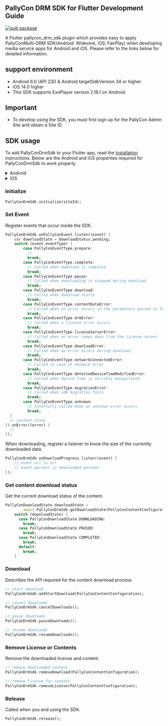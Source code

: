## **PallyCon DRM SDK** for Flutter Development Guide


[![pub package](https://img.shields.io/badge/puv-1.0.0-orange)](https://pub.dartlang.org/packages/)

A Flutter pallycon_drm_sdk plugin which provides easy to apply PallyConMulti-DRM SDK(Android: Widevine, iOS: FairPlay) when developing media service apps for Android and iOS. Please refer to the links below for detailed information. 

## **support environment**

- Android 6.0 (API 23)) & Android targetSdkVersion 34 or higher
- iOS 14.0 higher
- This SDK supports ExoPlayer version 2.18.1 on Android.

## **Important**

- To develop using the SDK, you must first sign up for the PallyCon Admin Site and obtain a Site ID.

## **SDK usage**

To add PallyConDrmSdk to your Flutter app, read the [Installation](https://pub.dev/packages/) instructions. Below are the Android and iOS properties required for PallyConDrmSdk to work properly.

<details>
<summary>Android</summary>

**compileSdkVersion**

Make sure you set `compileSdkVersion` in "android/app/build.gradle".

```
android {
  compileSdkVersion 31

  ...
}
```

**Permissions**

Inside the SDK, the following 4 items are used in relation to user permission.

``` xml
<uses-permission android:name="android.permission.INTERNET" />
<uses-permission android:name="android.permission.FOREGROUND_SERVICE" />
<uses-permission android:name="android.permission.ACCESS_NETWORK_STATE" />
<uses-permission android:name="android.permission.RECEIVE_BOOT_COMPLETED" />
```

</details>

<details>
<summary>iOS</summary>

`PallyCon DRM SDK Flutter` uses `PallyConFPSSDK`. `PallyConFPSSDK` is supposed to be downloaded as `cocoapods`.


</details>

### **Initialize**

```dart
PallyConDrmSdk.initialize(siteId);
```

### **Set Event**

Register events that occur inside the SDK.

```dart
PallyConDrmSdk.onPallyConEvent.listen((event) {
    var downloadState = DownloadStatus.pending;
    switch (event.eventType) {
        case PallyConEventType.prepare:
          // 
          break;
        case PallyConEventType.complete:
          // Called when download is complete
          break;
        case PallyConEventType.pause:
          // Called when downloading is stopped during download
          break;
        case PallyConEventType.download:
          // Called when download starts
          break;
        case PallyConEventType.contentDataError:
          // Called when an error occurs in the parameters passed to the sdk
          break;
        case PallyConEventType.drmError:
          // Called when a license error occurs
          break;
        case PallyConEventType.licenseServerError:
          // Called when an error comes down from the license server
          break;
        case PallyConEventType.downloadError:
          // Called when an error occurs during download
          break;
        case PallyConEventType.networkConnectedError:
          // Called in case of network error
          break;
        case PallyConEventType.detectedDeviceTimeModifiedError:
          // Called when device time is forcibly manipulated
          break;
        case PallyConEventType.migrationError:
          // Called when sdk migration fails
          break;
        case PallyConEventType.unknown:
          // Internally called when an unknown error occurs
          break;
  }
  // content state
}).onError((error) {
  // 
});
```

When downloading, register a listener to know the size of the currently downloaded data.

```dart
PallyConDrmSdk.onDownloadProgress.listen((event) {
    // event.url is url
    // event.percent is downloaded percent
});
```

### **Get content download status**

Get the current download status of the content.

```dart
PallyConDownloadState downloadState =
        await PallyConDrmSdk.getDownloadState(PallyConContentConfiguration);
    switch (downloadState) {
      case PallyConDownloadState.DOWNLOADING:
        break;
      case PallyConDownloadState.PAUSED:
        break;
      case PallyConDownloadState.COMPLETED:
        break;
      default:
        break;
    }
```

### **Download**

Describes the API required for the content download process.

```dart
// start download
PallyConDrmSdk.addStartDownload(PallyConContentConfiguration);

// cancel downloads
PallyConDrmSdk.cancelDownloads();

// pause downloads
PallyConDrmSdk.pauseDownloads();

// resume downloads
PallyConDrmSdk.resumeDownloads();
```

### **Remove License or Contents**

Remove the downloaded license and content.

```dart
// remove downloaded content
PallyConDrmSdk.removeDownload(PallyConContentConfiguration);

// remove license for content
PallyConDrmSdk.removeLicense(PallyConContentConfiguration);
```


### **Release**

Called when you end using the SDK.

```dart
PallyConDrmSdk.release();
```


